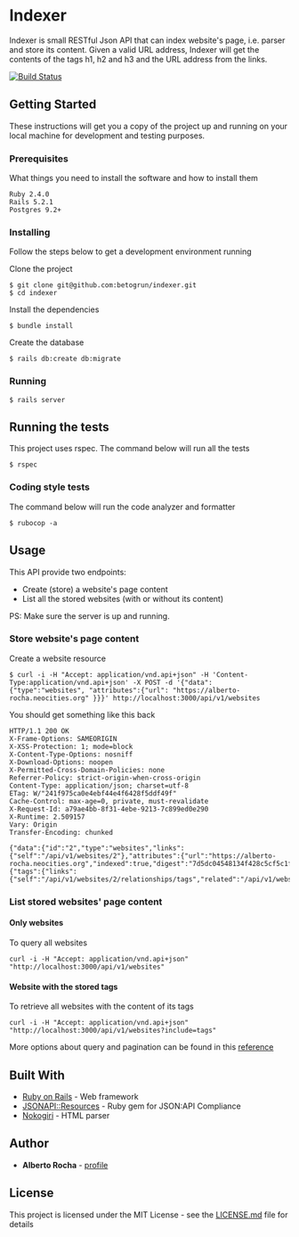 # Indexer

Indexer is small RESTful Json API that can index website's page, i.e. parser and store its content.
Given a valid URL address, Indexer will get the contents of the tags h1, h2 and h3 and the URL address from the links.

[![Build Status](https://travis-ci.org/betogrun/indexer.svg?branch=master)](https://travis-ci.org/betogrun/indexer)

## Getting Started

These instructions will get you a copy of the project up and running on your local machine for development and testing purposes.

### Prerequisites

What things you need to install the software and how to install them

```
Ruby 2.4.0
Rails 5.2.1
Postgres 9.2+
```

### Installing

Follow the steps below to get a development environment running

Clone the project

```
$ git clone git@github.com:betogrun/indexer.git
$ cd indexer
```

Install the dependencies

```
$ bundle install
```

Create the database

```
$ rails db:create db:migrate
```

### Running
```
$ rails server
```

## Running the tests

This project uses rspec. The command below will run all the tests

```
$ rspec
```
### Coding style tests

The command below will run the code analyzer and formatter

```
$ rubocop -a
```

## Usage
This API provide two endpoints: 
  * Create (store) a website's page content
  * List all the stored websites (with or without its content)

PS: Make sure the server is up and running.

### Store website's page content

Create a website resource

```
$ curl -i -H "Accept: application/vnd.api+json" -H 'Content-Type:application/vnd.api+json' -X POST -d '{"data": {"type":"websites", "attributes":{"url": "https://alberto-rocha.neocities.org" }}}' http://localhost:3000/api/v1/websites
```

You should get something like this back

```
HTTP/1.1 200 OK
X-Frame-Options: SAMEORIGIN
X-XSS-Protection: 1; mode=block
X-Content-Type-Options: nosniff
X-Download-Options: noopen
X-Permitted-Cross-Domain-Policies: none
Referrer-Policy: strict-origin-when-cross-origin
Content-Type: application/json; charset=utf-8
ETag: W/"241f975ca0e4ebf44e4f6428f5ddf49f"
Cache-Control: max-age=0, private, must-revalidate
X-Request-Id: a79ae4bb-8f31-4ebe-9213-7c899ed0e290
X-Runtime: 2.509157
Vary: Origin
Transfer-Encoding: chunked

{"data":{"id":"2","type":"websites","links":{"self":"/api/v1/websites/2"},"attributes":{"url":"https://alberto-rocha.neocities.org","indexed":true,"digest":"7d5dc04548134f428c5cf5c1f85902f8"},"relationships":{"tags":{"links":{"self":"/api/v1/websites/2/relationships/tags","related":"/api/v1/websites/2/tags"}}}}}
```


### List stored websites' page content

#### Only websites

To query all websites

```
curl -i -H "Accept: application/vnd.api+json" "http://localhost:3000/api/v1/websites"
```

#### Website with the stored tags

To retrieve all websites with the content of its tags

```
curl -i -H "Accept: application/vnd.api+json" "http://localhost:3000/api/v1/websites?include=tags"
```

More options about query and pagination can be found in this [reference](https://github.com/cerebris/jsonapi-resources/wiki/JSONAPI::Resources-Querystring-Examples)

## Built With

* [Ruby on Rails](https://rubyonrails.org/) - Web framework
* [JSONAPI::Resources](https://maven.apache.org/) - Ruby gem for JSON:API Compliance
* [Nokogiri](http://www.nokogiri.org//) - HTML parser


## Author

* **Alberto Rocha** - [profile](https://github.com/betogrun)


## License

This project is licensed under the MIT License - see the [LICENSE.md](LICENSE.md) file for details


